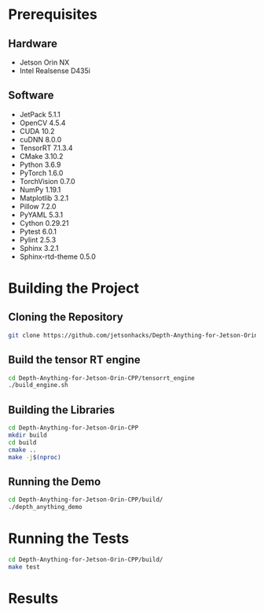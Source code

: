 # Prerequisites

## Hardware

- Jetson Orin NX
- Intel Realsense D435i

## Software

- JetPack 5.1.1
- OpenCV 4.5.4
- CUDA 10.2
- cuDNN 8.0.0
- TensorRT 7.1.3.4
- CMake 3.10.2
- Python 3.6.9
- PyTorch 1.6.0
- TorchVision 0.7.0
- NumPy 1.19.1
- Matplotlib 3.2.1
- Pillow 7.2.0
- PyYAML 5.3.1
- Cython 0.29.21
- Pytest 6.0.1
- Pylint 2.5.3
- Sphinx 3.2.1
- Sphinx-rtd-theme 0.5.0 

# Building the Project

## Cloning the Repository

``` bash
git clone https://github.com/jetsonhacks/Depth-Anything-for-Jetson-Orin-CPP.git
```

## Build the tensor RT engine

``` bash
cd Depth-Anything-for-Jetson-Orin-CPP/tensorrt_engine
./build_engine.sh
```

## Building the Libraries

``` bash
cd Depth-Anything-for-Jetson-Orin-CPP
mkdir build
cd build
cmake ..
make -j$(nproc)
```

## Running the Demo

``` bash
cd Depth-Anything-for-Jetson-Orin-CPP/build/
./depth_anything_demo
``` 

# Running the Tests

``` bash
cd Depth-Anything-for-Jetson-Orin-CPP/build/
make test
``` 

# Results

